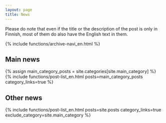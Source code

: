 ```yaml
---
layout: page
title: News
---
```


Please do note that even if the title or the description of the post is only in Finnish, most of them do also have the English text in them.

{% include functions/archive-navi_en.html %}

<div class="flex-container">
  <div class="flex-item">
      <h2>Main news</h2>
      {% assign main_category_posts = site.categories[site.main_category] %}
      {%
        include functions/post-list_en.html
        posts=main_category_posts
        category_links=true
      %}
  </div>

  <div class="flex-item">
      <h2>Other news</h2>
      {%
        include functions/post-list_en.html
        posts=site.posts
        category_links=true
        exclude_category=site.main_category
      %}
  </div>
</div>

